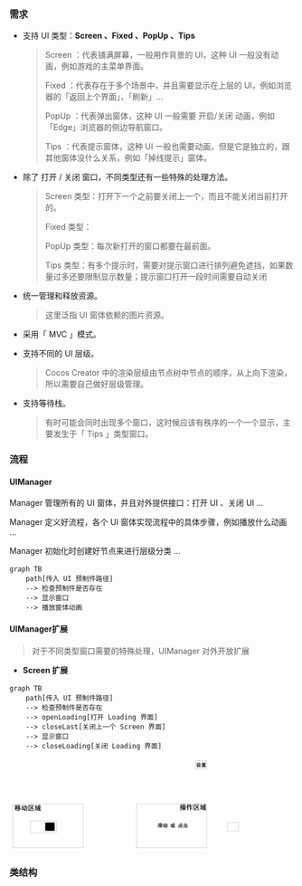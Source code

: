 



### 需求

- 支持 UI 类型：**Screen 、Fixed 、PopUp 、Tips**

  > Screen ：代表铺满屏幕，一般用作背景的 UI，这种 UI 一般没有动画，例如游戏的主菜单界面。
  >
  > Fixed ：代表存在于多个场景中，并且需要显示在上层的 UI，例如浏览器的「返回上个界面」、「刷新」...
  >
  > PopUp ：代表弹出窗体，这种 UI 一般需要 开启/关闭 动画，例如「Edge」浏览器的侧边导航窗口。
  >
  > Tips ：代表提示窗体，这种 UI 一般也需要动画，但是它是独立的，跟其他窗体没什么关系，例如「掉线提示」窗体。

- 除了 打开 / 关闭 窗口，不同类型还有一些特殊的处理方法。

  > Screen 类型：打开下一个之前要关闭上一个，而且不能关闭当前打开的。
  >
  > Fixed 类型：
  >
  > PopUp 类型：每次新打开的窗口都要在最前面。
  >
  > Tips 类型：有多个提示时，需要对提示窗口进行排列避免遮挡，如果数量过多还要限制显示数量；提示窗口打开一段时间需要自动关闭

- 统一管理和释放资源。

  > 这里泛指 UI 窗体依赖的图片资源。

- 采用「 MVC 」模式。

- 支持不同的 UI 层级。

  > Cocos Creator 中的渲染层级由节点树中节点的顺序，从上向下渲染，所以需要自己做好层级管理。

- 支持等待栈。

  > 有时可能会同时出现多个窗口，这时候应该有秩序的一个一个显示，主要发生于「 Tips 」类型窗口。



### 流程

#### UIManager

Manager 管理所有的 UI 窗体，并且对外提供接口：打开 UI 、关闭 UI ...

Manager 定义好流程，各个 UI 窗体实现流程中的具体步骤，例如播放什么动画 ...

Manager 初始化时创建好节点来进行层级分类 ...

```mermaid
graph TB
	path[传入 UI 预制件路径]
	--> 检查预制件是否存在
	--> 显示窗口
	--> 播放窗体动画
```



#### UIManager扩展

> 对于不同类型窗口需要的特殊处理，UIManager 对外开放扩展

- **Screen 扩展**

```mermaid
graph TB
	path[传入 UI 预制件路径]
	--> 检查预制件是否存在
	--> openLoading[打开 Loading 界面]
	--> closeLast[关闭上一个 Screen 界面]
	--> 显示窗口
	--> closeLoading[关闭 Loading 界面]
```



![方块世界_一级UI](UI系统.assets/方块世界_一级UI.png)

### 类结构



